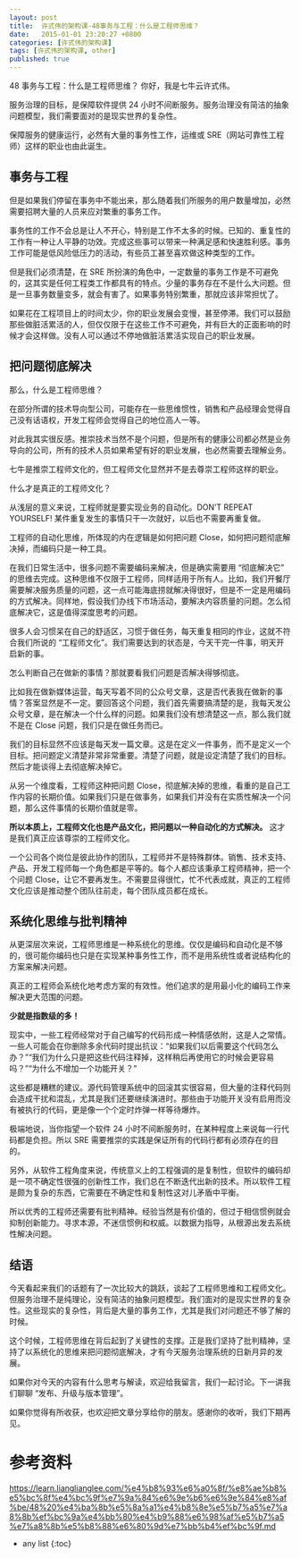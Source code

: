 ```yaml
---
layout: post
title:  许式伟的架构课-48事务与工程：什么是工程师思维？
date:   2015-01-01 23:20:27 +0800
categories: [许式伟的架构课]
tags: [许式伟的架构课, other]
published: true
---
```




48 事务与工程：什么是工程师思维？
你好，我是七牛云许式伟。

服务治理的目标，是保障软件提供 24 小时不间断服务。服务治理没有简洁的抽象问题模型，我们需要面对的是现实世界的复杂性。

保障服务的健康运行，必然有大量的事务性工作，运维或 SRE（网站可靠性工程师）这样的职业也由此诞生。

## 事务与工程

但是如果我们停留在事务中不能出来，那么随着我们所服务的用户数量增加，必然需要招聘大量的人员来应对繁重的事务工作。

事务性的工作不会总是让人不开心，特别是工作不太多的时候。已知的、重复性的工作有一种让人平静的功效。完成这些事可以带来一种满足感和快速胜利感。事务工作可能是低风险低压力的活动，有些员工甚至喜欢做这种类型的工作。

但是我们必须清楚，在 SRE 所扮演的角色中，一定数量的事务工作是不可避免的，这其实是任何工程类工作都具有的特点。少量的事务存在不是什么大问题。但是一旦事务数量变多，就会有害了。如果事务特别繁重，那就应该非常担忧了。

如果花在工程项目上的时间太少，你的职业发展会变慢，甚至停滞。我们可以鼓励那些做脏活累活的人，但仅仅限于在这些工作不可避免，并有巨大的正面影响的时候才会这样做。没有人可以通过不停地做脏活累活实现自己的职业发展。

## 把问题彻底解决

那么，什么是工程师思维？

在部分所谓的技术导向型公司，可能存在一些思维惯性，销售和产品经理会觉得自己没有话语权，开发工程师会觉得自己的地位高人一等。

对此我其实很反感。推崇技术当然不是个问题，但是所有的健康公司都必然是业务导向的公司，所有的技术人员如果希望有好的职业发展，也必然需要去理解业务。

七牛是推崇工程师文化的，但工程师文化显然并不是去尊崇工程师这样的职业。

什么才是真正的工程师文化？

从浅层的意义来说，工程师就是要实现业务的自动化。DON’T REPEAT YOURSELF! 某件重复发生的事情只干一次就好，以后也不需要再重复做。

工程师的自动化思维，所体现的内在逻辑是如何把问题 Close，如何把问题彻底解决掉，而编码只是一种工具。

在我们日常生活中，很多问题不需要编码来解决，但是确实需要用 “彻底解决它” 的思维去完成。这种思维不仅限于工程师，同样适用于所有人。比如，我们开餐厅需要解决服务质量的问题，这一点可能海底捞就解决得很好，但是不一定是用编码的方式解决。同样地，假设我们办线下市场活动，要解决内容质量的问题。怎么彻底解决它，这是值得深度思考的问题。

很多人会习惯呆在自己的舒适区，习惯于做任务，每天重复相同的作业，这就不符合我们所说的 “工程师文化”。我们需要达到的状态是，今天干完一件事，明天开启新的事。

怎么判断自己在做新的事情？那就要看我们问题是否解决得够彻底。

比如我在做新媒体运营，每天写着不同的公众号文章，这是否代表我在做新的事情？答案显然是不一定。要回答这个问题，我们首先需要搞清楚的是，我每天发公众号文章，是在解决一个什么样的问题。如果我们没有想清楚这一点，那么我们就不是在 Close 问题，我们只是在做任务而已。

我们的目标显然不应该是每天发一篇文章。这是在定义一件事务，而不是定义一个目标。把问题定义清楚非常非常重要。清楚了问题，就是设定清楚了我们的目标。然后才能谈得上去彻底解决掉它。

从另一个维度看，工程师这种把问题 Close，彻底解决掉的思维，看重的是自己工作内容的长期价值。如果我们只是在做事务，如果我们并没有在实质性解决一个问题，那么这件事情的长期价值就是零。

**所以本质上，工程师文化也是产品文化，把问题以一种自动化的方式解决。** 这才是我们真正应该尊崇的工程师文化。

一个公司各个岗位是彼此协作的团队，工程师并不是特殊群体。销售、技术支持、产品、开发工程师每一个角色都是平等的。每个人都应该秉承工程师精神，把一个个问题 Close，让它不要再发生。不需要显得很忙，忙不代表成就，真正的工程师文化应该是推动整个团队往前走，每个团队成员都在成长。

## 系统化思维与批判精神

从更深层次来说，工程师思维是一种系统化的思维。仅仅是编码和自动化是不够的，很可能你编码也只是在实现某种事务性工作，而不是用系统性或者说结构化的方案来解决问题。

真正的工程师会系统化地考虑方案的有效性。他们追求的是用最小化的编码工作来解决更大范围的问题。

**少就是指数级的多！**

现实中，一些工程师经常对于自己编写的代码形成一种情感依附，这是人之常情。一些人可能会在你删除多余代码时提出抗议：“如果我们以后需要这个代码怎么办？”“我们为什么只是把这些代码注释掉，这样稍后再使用它的时候会更容易吗？”“为什么不增加一个功能开关？”

这些都是糟糕的建议。源代码管理系统中的回滚其实很容易，但大量的注释代码则会造成干扰和混乱，尤其是我们还要继续演进时。那些由于功能开关没有启用而没有被执行的代码，更是像一个个定时炸弹一样等待爆炸。

极端地说，当你指望一个软件 24 小时不间断服务时，在某种程度上来说每一行代码都是负担。所以 SRE 需要推崇的实践是保证所有的代码行都有必须存在的目的。

另外，从软件工程角度来说，传统意义上的工程强调的是复制性，但软件的编码却是一项不确定性很强的创新性工作，我们总在不断迭代出新的技术。所以软件工程是颇为复杂的东西，它需要在不确定性和复制性这对儿矛盾中平衡。

所以优秀的工程师还需要有批判精神。经验当然是有价值的，但过于相信惯例就会抑制创新能力。寻求本源，不迷信惯例和权威。以数据为指导，从根源出发去系统性解决问题。

## 结语

今天看起来我们的话题有了一次比较大的跳跃，谈起了工程师思维和工程师文化。但服务治理不是纯理论，没有简洁的抽象问题模型。我们面对的是现实世界的复杂性。这些现实的复杂性，背后是大量的事务工作，尤其是我们对问题还不够了解的时候。

这个时候，工程师思维在背后起到了关键性的支撑。正是我们坚持了批判精神，坚持了以系统化的思维来把问题彻底解决，才有今天服务治理系统的日新月异的发展。

如果你对今天的内容有什么思考与解读，欢迎给我留言，我们一起讨论。下一讲我们聊聊 “发布、升级与版本管理”。

如果你觉得有所收获，也欢迎把文章分享给你的朋友。感谢你的收听，我们下期再见。




# 参考资料

https://learn.lianglianglee.com/%e4%b8%93%e6%a0%8f/%e8%ae%b8%e5%bc%8f%e4%bc%9f%e7%9a%84%e6%9e%b6%e6%9e%84%e8%af%be/48%20%e4%ba%8b%e5%8a%a1%e4%b8%8e%e5%b7%a5%e7%a8%8b%ef%bc%9a%e4%bb%80%e4%b9%88%e6%98%af%e5%b7%a5%e7%a8%8b%e5%b8%88%e6%80%9d%e7%bb%b4%ef%bc%9f.md

* any list
{:toc}

